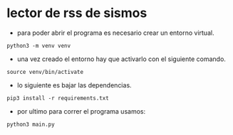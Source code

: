 # lector de rss de sismos

- para poder abrir el programa es necesario crear un entorno virtual.

```
python3 -m venv venv
```

- una vez creado el entorno hay que activarlo con el siguiente comando.

```
source venv/bin/activate
```

- lo siguiente es bajar las dependencias.

```
pip3 install -r requirements.txt
```

- por ultimo para correr el programa usamos:
```
python3 main.py
```